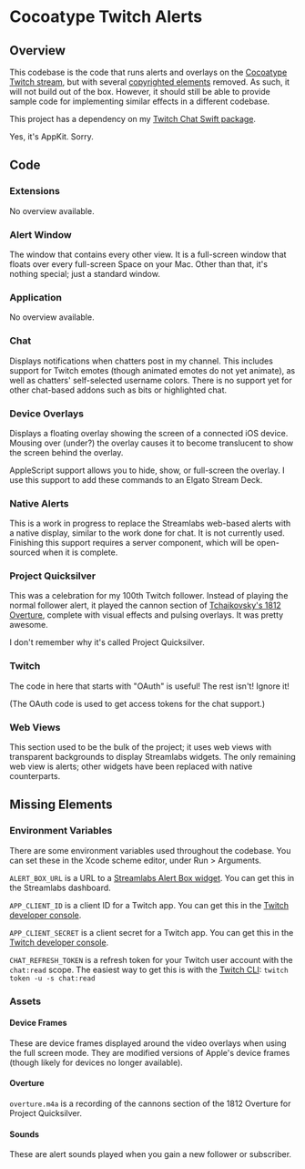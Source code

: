 # Cocoatype Twitch Alerts

## Overview

This codebase is the code that runs alerts and overlays on the [Cocoatype Twitch stream](https://twitch.tv/cocoatype), but with several [copyrighted elements](#missing-elements) removed. As such, it will not build out of the box. However, it should still be able to provide sample code for implementing similar effects in a different codebase.

This project has a dependency on my [Twitch Chat Swift package](https://git.pado.name/twitch/chat).

Yes, it's AppKit. Sorry.

## Code

### Extensions

No overview available.

### Alert Window

The window that contains every other view. It is a full-screen window that floats over every full-screen Space on your Mac. Other than that, it's nothing special; just a standard window.

### Application

No overview available.

### Chat

Displays notifications when chatters post in my channel. This includes support for Twitch emotes (though animated emotes do not yet animate), as well as chatters' self-selected username colors. There is no support yet for other chat-based addons such as bits or highlighted chat.

### Device Overlays

Displays a floating overlay showing the screen of a connected iOS device. Mousing over (under?) the overlay causes it to become translucent to show the screen behind the overlay. 

AppleScript support allows you to hide, show, or full-screen the overlay. I use this support to add these commands to an Elgato Stream Deck.

### Native Alerts

This is a work in progress to replace the Streamlabs web-based alerts with a native display, similar to the work done for chat. It is not currently used. Finishing this support requires a server component, which will be open-sourced when it is complete.

### Project Quicksilver

This was a celebration for my 100th Twitch follower. Instead of playing the normal follower alert, it played the cannon section of [Tchaikovsky's 1812 Overture](https://youtu.be/VbxgYlcNxE8?t=708), complete with visual effects and pulsing overlays. It was pretty awesome.

I don't remember why it's called Project Quicksilver.

### Twitch

The code in here that starts with "OAuth" is useful! The rest isn't! Ignore it!

(The OAuth code is used to get access tokens for the chat support.)

### Web Views

This section used to be the bulk of the project; it uses web views with transparent backgrounds to display Streamlabs widgets. The only remaining web view is alerts; other widgets have been replaced with native counterparts.

## Missing Elements

### Environment Variables

There are some environment variables used throughout the codebase. You can set these in the Xcode scheme editor, under Run > Arguments.

`ALERT_BOX_URL` is a URL to a [Streamlabs Alert Box widget](https://streamlabs.com/desktop-widgets/alert-box). You can get this in the Streamlabs dashboard.

`APP_CLIENT_ID` is a client ID for a Twitch app. You can get this in the [Twitch developer console](http://dev.twitch.tv).

`APP_CLIENT_SECRET` is a client secret for a Twitch app. You can get this in the [Twitch developer console](http://dev.twitch.tv).

`CHAT_REFRESH_TOKEN` is a refresh token for your Twitch user account with the `chat:read` scope. The easiest way to get this is with the [Twitch CLI](https://dev.twitch.tv/docs/cli): `twitch token -u -s chat:read`

### Assets

#### Device Frames

These are device frames displayed around the video overlays when using the full screen mode. They are modified versions of Apple's device frames (though likely for devices no longer available).

#### Overture

`overture.m4a` is a recording of the cannons section of the 1812 Overture for Project Quicksilver.

#### Sounds

These are alert sounds played when you gain a new follower or subscriber.
